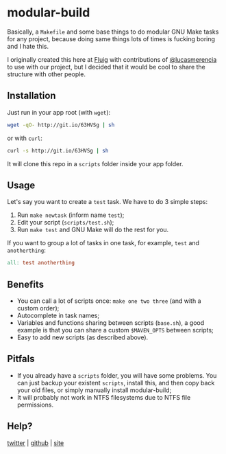 # modular-build

Basically, a `Makefile` and some base things to do modular GNU Make
tasks for any project, because doing same things lots of times is
fucking boring and I hate this.

I originally created this here at [Fluig][0] with contributions of
[@lucasmerencia][1] to use with our project, but I decided that it
would be cool to share the structure with other people.

## Installation

Just run in your app root (with `wget`):

```sh
wget -qO- http://git.io/63HVSg | sh
```

or with `curl`:

```sh
curl -s http://git.io/63HVSg | sh
```

It will clone this repo in a `scripts` folder inside your app folder.

## Usage

Let's say you want to create a `test` task. We have to do 3 simple steps:

1. Run `make newtask` (inform name `test`);
1. Edit your script (`scripts/test.sh`);
1. Run `make test` and GNU Make will do the rest for you.

If you want to group a lot of tasks in one task, for example, `test` and
`anotherthing`:

```Makefile
all: test anotherthing
```

## Benefits

- You can call a lot of scripts once: `make one two three` (and with a custom order);
- Autocomplete in task names;
- Variables and functions sharing between scripts (`base.sh`), a good example is
that you can share a custom `$MAVEN_OPTS` between scripts;
- Easy to add new scripts (as described above).

## Pitfals

- If you already have a `scripts` folder, you will have some problems. You can just backup
your existent `scripts`, install this, and then copy back your old files, or simply
manually install modular-build;
- It will probably not work in NTFS filesystems due to NTFS file permissions.

## Help?

[twitter](http://twitter.com/caarlos0) |
[github](http://github.com/caarlos0) |
[site](http://carlosbecker.com)


[0]: http://www.fluig.com/
[1]: http://github.com/lucasmerencia
